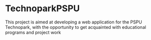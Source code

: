 # TechnoparkPSPU
This project is aimed at developing a web application for the PSPU Technopark, with the opportunity to get acquainted with educational programs and project work
